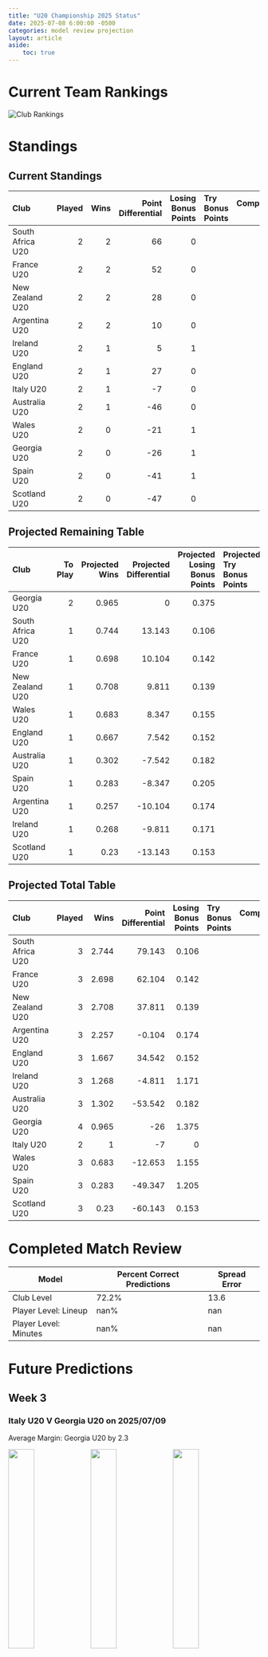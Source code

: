 ```yaml
---  
title: "U20 Championship 2025 Status"  
date: 2025-07-08 6:00:00 -0500  
categories: model review projection  
layout: article  
aside:  
    toc: true  
---
```

# Current Team Rankings


![Club Rankings](plots/rankings_U20_Championship_2025.png)
# Standings

## Current Standings


| Club             |   Played |   Wins |   Point Differential |   Losing Bonus Points | Try Bonus Points   |   Competition Points |
|:-----------------|---------:|-------:|---------------------:|----------------------:|:-------------------|---------------------:|
| South Africa U20 |        2 |      2 |                   66 |                     0 |                    |                    8 |
| France U20       |        2 |      2 |                   52 |                     0 |                    |                    8 |
| New Zealand U20  |        2 |      2 |                   28 |                     0 |                    |                    8 |
| Argentina U20    |        2 |      2 |                   10 |                     0 |                    |                    8 |
| Ireland U20      |        2 |      1 |                    5 |                     1 |                    |                    5 |
| England U20      |        2 |      1 |                   27 |                     0 |                    |                    4 |
| Italy U20        |        2 |      1 |                   -7 |                     0 |                    |                    4 |
| Australia U20    |        2 |      1 |                  -46 |                     0 |                    |                    4 |
| Wales U20        |        2 |      0 |                  -21 |                     1 |                    |                    1 |
| Georgia U20      |        2 |      0 |                  -26 |                     1 |                    |                    1 |
| Spain U20        |        2 |      0 |                  -41 |                     1 |                    |                    1 |
| Scotland U20     |        2 |      0 |                  -47 |                     0 |                    |                    0 |



## Projected Remaining Table


| Club             |   To Play |   Projected Wins |   Projected Differential |   Projected Losing Bonus Points | Projected Try Bonus Points   |   Projected Competition Points |
|:-----------------|----------:|-----------------:|-------------------------:|--------------------------------:|:-----------------------------|-------------------------------:|
| Georgia U20      |         2 |            0.965 |                    0     |                           0.375 |                              |                          4.375 |
| South Africa U20 |         1 |            0.744 |                   13.143 |                           0.106 |                              |                          3.134 |
| France U20       |         1 |            0.698 |                   10.104 |                           0.142 |                              |                          3.024 |
| New Zealand U20  |         1 |            0.708 |                    9.811 |                           0.139 |                              |                          3.019 |
| Wales U20        |         1 |            0.683 |                    8.347 |                           0.155 |                              |                          2.955 |
| England U20      |         1 |            0.667 |                    7.542 |                           0.152 |                              |                          2.882 |
| Australia U20    |         1 |            0.302 |                   -7.542 |                           0.182 |                              |                          1.452 |
| Spain U20        |         1 |            0.283 |                   -8.347 |                           0.205 |                              |                          1.405 |
| Argentina U20    |         1 |            0.257 |                  -10.104 |                           0.174 |                              |                          1.292 |
| Ireland U20      |         1 |            0.268 |                   -9.811 |                           0.171 |                              |                          1.291 |
| Scotland U20     |         1 |            0.23  |                  -13.143 |                           0.153 |                              |                          1.125 |



## Projected Total Table


| Club             |   Played |   Wins |   Point Differential |   Losing Bonus Points | Try Bonus Points   |   Competition Points |
|:-----------------|---------:|-------:|---------------------:|----------------------:|:-------------------|---------------------:|
| South Africa U20 |        3 |  2.744 |               79.143 |                 0.106 |                    |               11.134 |
| France U20       |        3 |  2.698 |               62.104 |                 0.142 |                    |               11.024 |
| New Zealand U20  |        3 |  2.708 |               37.811 |                 0.139 |                    |               11.019 |
| Argentina U20    |        3 |  2.257 |               -0.104 |                 0.174 |                    |                9.292 |
| England U20      |        3 |  1.667 |               34.542 |                 0.152 |                    |                6.882 |
| Ireland U20      |        3 |  1.268 |               -4.811 |                 1.171 |                    |                6.291 |
| Australia U20    |        3 |  1.302 |              -53.542 |                 0.182 |                    |                5.452 |
| Georgia U20      |        4 |  0.965 |              -26     |                 1.375 |                    |                5.375 |
| Italy U20        |        2 |  1     |               -7     |                 0     |                    |                4     |
| Wales U20        |        3 |  0.683 |              -12.653 |                 1.155 |                    |                3.955 |
| Spain U20        |        3 |  0.283 |              -49.347 |                 1.205 |                    |                2.405 |
| Scotland U20     |        3 |  0.23  |              -60.143 |                 0.153 |                    |                1.125 |



# Completed Match Review


| Model | Percent Correct Predictions | Spread Error |
| ------ | ------ | ------ |
| Club Level | 72.2% | 13.6 |
| Player Level: Lineup | nan% | nan |
| Player Level: Minutes | nan% | nan |


# Future Predictions

## Week 3

### Italy U20 V Georgia U20 on 2025/07/09


Average Margin: Georgia U20 by 2.3

<p float="left">
<img src="plots\2025-07-09-GeorgiaU20_V_GeorgiaU20_performances.png" width="32%" />
<img src="plots\2025-07-09-GeorgiaU20_V_GeorgiaU20_resultbar.png" width="32%" />
<img src="plots\2025-07-09-GeorgiaU20_V_GeorgiaU20_spreads.png" width="32%" />
</p>

### South Africa U20 V Scotland U20 on 2025/07/09


Average Margin: South Africa U20 by 13.1

<p float="left">
<img src="plots\2025-07-09-SouthAfricaU20_V_ScotlandU20_performances.png" width="32%" />
<img src="plots\2025-07-09-SouthAfricaU20_V_ScotlandU20_resultbar.png" width="32%" />
<img src="plots\2025-07-09-SouthAfricaU20_V_ScotlandU20_spreads.png" width="32%" />
</p>

### France U20 V Argentina U20 on 2025/07/09


Average Margin: France U20 by 10.1

<p float="left">
<img src="plots\2025-07-09-FranceU20_V_ArgentinaU20_performances.png" width="32%" />
<img src="plots\2025-07-09-FranceU20_V_ArgentinaU20_resultbar.png" width="32%" />
<img src="plots\2025-07-09-FranceU20_V_ArgentinaU20_spreads.png" width="32%" />
</p>

### Wales U20 V Spain U20 on 2025/07/09


Average Margin: Wales U20 by 8.3

<p float="left">
<img src="plots\2025-07-09-WalesU20_V_SpainU20_performances.png" width="32%" />
<img src="plots\2025-07-09-WalesU20_V_SpainU20_resultbar.png" width="32%" />
<img src="plots\2025-07-09-WalesU20_V_SpainU20_spreads.png" width="32%" />
</p>

### England U20 V Australia U20 on 2025/07/09


Average Margin: England U20 by 7.5

<p float="left">
<img src="plots\2025-07-09-EnglandU20_V_AustraliaU20_performances.png" width="32%" />
<img src="plots\2025-07-09-EnglandU20_V_AustraliaU20_resultbar.png" width="32%" />
<img src="plots\2025-07-09-EnglandU20_V_AustraliaU20_spreads.png" width="32%" />
</p>

### New Zealand U20 V Ireland U20 on 2025/07/09


Average Margin: New Zealand U20 by 9.8

<p float="left">
<img src="plots\2025-07-09-NewZealandU20_V_IrelandU20_performances.png" width="32%" />
<img src="plots\2025-07-09-NewZealandU20_V_IrelandU20_resultbar.png" width="32%" />
<img src="plots\2025-07-09-NewZealandU20_V_IrelandU20_spreads.png" width="32%" />
</p>
